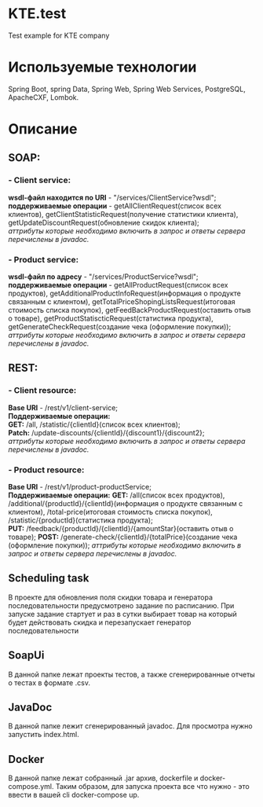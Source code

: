 # KTE.test
Test example for KTE company
# Используемые технологии
Spring Boot, spring Data, Spring Web, Spring Web Services, PostgreSQL, ApacheCXF, Lombok.
# Описание
## SOAP:
###  - Client service: 
**wsdl-файл находится по URI** - "/services/ClientService?wsdl";    
**поддерживаемые операции** - getAllClientRequest(список всех клиентов), getClientStatisticRequest(получение статистики клиента),
getUpdateDiscountRequest(обновление скидок клиента);    
*аттрибуты которые необходимо включить в запрос и ответы сервера перечислены в javadoc.*
###  - Product service: 
**wsdl-файл по адресу** - "/services/ProductService?wsdl";    
**поддерживаемые операции** - getAllProductRequest(список всех продуктов), getAdditionalProductInfoRequest(информация о продукте связанным с клиентом),
getTotalPriceShopingListsRequest(итоговая стоимость списка покупок), getFeedBackProductRequest(оставить отыв о товаре),
getProductStatiscticRequest(статистика продукта), getGenerateCheckRequest(создание чека (оформление покупки));
*аттрибуты которые необходимо включить в запрос и ответы сервера перечислены в javadoc.*
## REST:
###  - Client resource:
**Base URI** - /rest/v1/client-service;   
**Поддерживаемые операции:**    
 **GET:** /all, /statistic/{clientId}(список всех клиентов);    
 **Patch:** /update-discounts/{clientId}/{discount1}/{discount2};   
 *аттрибуты которые необходимо включить в запрос и ответы сервера перечислены в javadoc.*
### - Product resource:
**Base URI** - /rest/v1/product-productService;   
**Поддерживаемые операции:**
**GET:** /all(список всех продуктов), /additional/{productId}/{clientId}(информация о продукте связанным с клиентом),
/total-price(итоговая стоимость списка покупок), /statistic/{productId}(статистика продукта);   
**PUT:** /feedback/{productId}/{clientId}/{amountStar}(оставить отыв о товаре);
**POST:** /generate-check/{clientId}/{totalPrice}(создание чека (оформление покупки));
*аттрибуты которые необходимо включить в запрос и ответы сервера перечислены в javadoc.*
## Scheduling task
В проекте для обновления поля скидки товара и генератора последовательности предусмотрено задание по расписанию. При запуске задание стартует и раз в сутки выбирает товар на который будет действовать скидка и перезапускает генератор последовательности
## SoapUi
В данной папке лежат проекты тестов, а также сгенерированные отчеты о тестах в формате .csv.
## JavaDoc
В данной папке лежит сгенерированный javadoc. Для просмотра нужно запустить index.html.
## Docker
В данной папке лежат собранный .jar архив, dockerfile и docker-compose.yml. Таким образом, для запуска проекта все что нужно - это ввести в вашей cli docker-compose up.
